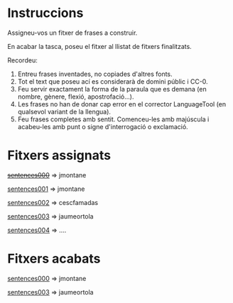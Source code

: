 # Instruccions
Assigneu-vos un fitxer de frases a construir.

En acabar la tasca, poseu el fitxer al llistat de fitxers finalitzats. 

Recordeu:
1. Entreu frases inventades, no copiades d'altres fonts.
2. Tot el text que poseu ací es considerarà de domini públic i CC-0.
3. Feu servir exactament la forma de la paraula que es demana (en nombre, gènere, flexió, apostrofació...). 
4. Les frases no han de donar cap error en el corrector LanguageTool (en qualsevol variant de la llengua).
5. Feu frases completes amb sentit. Comenceu-les amb majúscula i acabeu-les amb punt o signe d'interrogació o exclamació.

# Fitxers assignats
~~[sentences000](./sentences000)~~ => jmontane

[sentences001](./sentences001) => jmontane

[sentences002](./sentences002) => cescfamadas

[sentences003](./sentences003) => jaumeortola

[sentences004](./sentences004) =>
....

# Fitxers acabats
[sentences000](./sentences000) => jmontane

[sentences003](./sentences003) => jaumeortola

